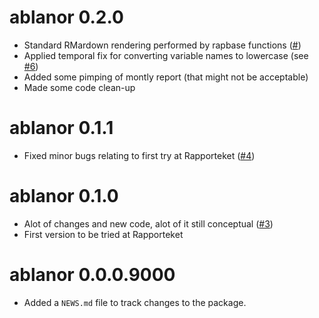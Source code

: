 # ablanor 0.2.0

* Standard RMardown rendering performed by rapbase functions ([#]())
* Applied temporal fix for converting variable names to lowercase (see [#6](https://github.com/Rapporteket/ablanor/issues/6))
* Added some pimping of montly report (that might not be acceptable)
* Made some code clean-up

# ablanor 0.1.1

* Fixed minor bugs relating to first try at Rapporteket ([#4](https://github.com/Rapporteket/ablanor/pull/4))

# ablanor 0.1.0

* Alot of changes and new code, alot of it still conceptual ([#3](https://github.com/Rapporteket/ablanor/pull/3))
* First version to be tried at Rapporteket

# ablanor 0.0.0.9000

* Added a `NEWS.md` file to track changes to the package.
